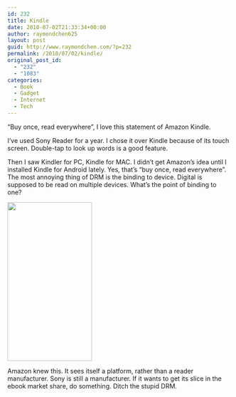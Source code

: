 ```yaml
---
id: 232
title: Kindle
date: 2010-07-02T21:33:34+00:00
author: raymondchen625
layout: post
guid: http://www.raymondchen.com/?p=232
permalink: /2010/07/02/kindle/
original_post_id:
  - "232"
  - "1083"
categories:
  - Book
  - Gadget
  - Internet
  - Tech
---
```

“Buy once, read everywhere&#8221;, I love this statement of Amazon Kindle.

I&#8217;ve used Sony Reader for a year. I chose it over Kindle because of its touch screen. Double-tap to look up words is a good feature.

Then I saw Kindler for PC, Kindle for MAC. I didn&#8217;t get Amazon&#8217;s idea until I installed Kindle for Android lately. Yes, that&#8217;s &#8220;buy once, read everywhere&#8221;. The most annoying thing of DRM is the binding to device. Digital is supposed to be read on multiple devices. What&#8217;s the point of binding to one?

<img title="Amazon Kindle for Android" src="http://graphics8.nytimes.com/images/2010/06/28/technology/bits-amazonandroid/bits-amazonandroid-articleInline.jpg" alt="" width="190" height="357" /> 

Amazon knew this. It sees itself a platform, rather than a reader manufacturer. Sony is still a manufacturer. If it wants to get its slice in the ebook market share, do something. Ditch the stupid DRM.